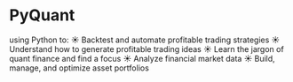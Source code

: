 # PyQuant
using Python to:  ☀️ Backtest and automate profitable trading strategies  ☀️ Understand how to generate profitable trading ideas  ☀️ Learn the jargon of quant finance and find a focus  ☀️ Analyze financial market data  ☀️ Build, manage, and optimize asset portfolios
